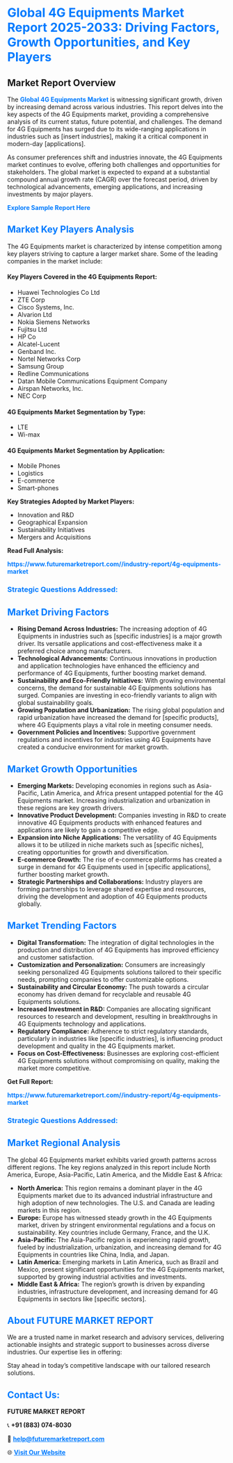 <h1 style="color: #007BFF;">Global 4G Equipments Market Report 2025-2033: Driving Factors, Growth Opportunities, and Key Players</h1>

<section id="overview">
<h2>Market Report Overview</h2>
<p>The <a href="https://www.futuremarketreport.com//industry-report/4g-equipments-market" style="color: #007BFF; text-decoration: none;"><strong>Global 4G Equipments Market</strong></a> is witnessing significant growth, driven by increasing demand across various industries. This report delves into the key aspects of the 4G Equipments market, providing a comprehensive analysis of its current status, future potential, and challenges. The demand for 4G Equipments has surged due to its wide-ranging applications in industries such as [insert industries], making it a critical component in modern-day [applications].</p>
<p>As consumer preferences shift and industries innovate, the 4G Equipments market continues to evolve, offering both challenges and opportunities for stakeholders. The global market is expected to expand at a substantial compound annual growth rate (CAGR) over the forecast period, driven by technological advancements, emerging applications, and increasing investments by major players.</p>
</section>

<section id="overview">
<p><a href="https://www.futuremarketreport.com//request-sample/reportId=87433" style="color: #007BFF; text-decoration: none;"><strong>Explore Sample Report Here</strong></a></p>
</section>

<section id="key-players">
<h2 style="color: #007BFF;">Market Key Players Analysis</h2>
<p>The 4G Equipments market is characterized by intense competition among key players striving to capture a larger market share. Some of the leading companies in the market include:</p>
<h4>Key Players Covered in the 4G Equipments Report:</h4>
<ul><li>Huawei Technologies Co Ltd</li><li>ZTE Corp</li><li>Cisco Systems, Inc.</li><li>Alvarion Ltd</li><li>Nokia Siemens Networks</li><li>Fujitsu Ltd</li><li>HP Co</li><li>Alcatel-Lucent</li><li>Genband Inc.</li><li>Nortel Networks Corp</li><li>Samsung Group</li><li>Redline Communications</li><li>Datan Mobile Communications Equipment Company</li><li>Airspan Networks, Inc.</li><li>NEC Corp</li></ul>
<h4>4G Equipments Market Segmentation by Type:</h4>
<ul><li>LTE</li><li>Wi-max</li></ul>

<h4>4G Equipments Market Segmentation by Application:</h4>
<ul><li>Mobile Phones</li><li>Logistics</li><li>E-commerce</li><li>Smart-phones</li></ul>
<p><strong>Key Strategies Adopted by Market Players:</strong></p>
<ul>
<li>Innovation and R&D</li>
<li>Geographical Expansion</li>
<li>Sustainability Initiatives</li>
<li>Mergers and Acquisitions</li>
</ul>
</section>

<section>
<p><strong>Read Full Analysis: </strong></p><a href="https://www.futuremarketreport.com//industry-report/4g-equipments-market" style="color: #007BFF; text-decoration: none;"><strong>https://www.futuremarketreport.com//industry-report/4g-equipments-market</strong></a>
<h3 style="color: #007BFF;">Strategic Questions Addressed:</h3>
</section>

<section id="driving-factors">
<h2 style="color: #007BFF;">Market Driving Factors</h2>
<ul>
<li><strong>Rising Demand Across Industries:</strong> The increasing adoption of 4G Equipments in industries such as [specific industries] is a major growth driver. Its versatile applications and cost-effectiveness make it a preferred choice among manufacturers.</li>
<li><strong>Technological Advancements:</strong> Continuous innovations in production and application technologies have enhanced the efficiency and performance of 4G Equipments, further boosting market demand.</li>
<li><strong>Sustainability and Eco-Friendly Initiatives:</strong> With growing environmental concerns, the demand for sustainable 4G Equipments solutions has surged. Companies are investing in eco-friendly variants to align with global sustainability goals.</li>
<li><strong>Growing Population and Urbanization:</strong> The rising global population and rapid urbanization have increased the demand for [specific products], where 4G Equipments plays a vital role in meeting consumer needs.</li>
<li><strong>Government Policies and Incentives:</strong> Supportive government regulations and incentives for industries using 4G Equipments have created a conducive environment for market growth.</li>
</ul>
</section>

<section id="growth-opportunities">
<h2 style="color: #007BFF;">Market Growth Opportunities</h2>
<ul>
<li><strong>Emerging Markets:</strong> Developing economies in regions such as Asia-Pacific, Latin America, and Africa present untapped potential for the 4G Equipments market. Increasing industrialization and urbanization in these regions are key growth drivers.</li>
<li><strong>Innovative Product Development:</strong> Companies investing in R&D to create innovative 4G Equipments products with enhanced features and applications are likely to gain a competitive edge.</li>
<li><strong>Expansion into Niche Applications:</strong> The versatility of 4G Equipments allows it to be utilized in niche markets such as [specific niches], creating opportunities for growth and diversification.</li>
<li><strong>E-commerce Growth:</strong> The rise of e-commerce platforms has created a surge in demand for 4G Equipments used in [specific applications], further boosting market growth.</li>
<li><strong>Strategic Partnerships and Collaborations:</strong> Industry players are forming partnerships to leverage shared expertise and resources, driving the development and adoption of 4G Equipments products globally.</li>
</ul>
</section>

<section id="trending-factors">
<h2 style="color: #007BFF;">Market Trending Factors</h2>
<ul>
<li><strong>Digital Transformation:</strong> The integration of digital technologies in the production and distribution of 4G Equipments has improved efficiency and customer satisfaction.</li>
<li><strong>Customization and Personalization:</strong> Consumers are increasingly seeking personalized 4G Equipments solutions tailored to their specific needs, prompting companies to offer customizable options.</li>
<li><strong>Sustainability and Circular Economy:</strong> The push towards a circular economy has driven demand for recyclable and reusable 4G Equipments solutions.</li>
<li><strong>Increased Investment in R&D:</strong> Companies are allocating significant resources to research and development, resulting in breakthroughs in 4G Equipments technology and applications.</li>
<li><strong>Regulatory Compliance:</strong> Adherence to strict regulatory standards, particularly in industries like [specific industries], is influencing product development and quality in the 4G Equipments market.</li>
<li><strong>Focus on Cost-Effectiveness:</strong> Businesses are exploring cost-efficient 4G Equipments solutions without compromising on quality, making the market more competitive.</li>
</ul>
</section>

<section>
<p><strong>Get Full Report: </strong></p><a href="https://www.futuremarketreport.com//industry-report/4g-equipments-market" style="color: #007BFF; text-decoration: none;"><strong>https://www.futuremarketreport.com//industry-report/4g-equipments-market</strong></a>
<h3 style="color: #007BFF;">Strategic Questions Addressed:</h3>
</section>


<section id="regional-analysis">
<h2 style="color: #007BFF;">Market Regional Analysis</h2>
<p>The global 4G Equipments market exhibits varied growth patterns across different regions. The key regions analyzed in this report include North America, Europe, Asia-Pacific, Latin America, and the Middle East & Africa:</p>
<ul>
<li><strong>North America:</strong> This region remains a dominant player in the 4G Equipments market due to its advanced industrial infrastructure and high adoption of new technologies. The U.S. and Canada are leading markets in this region.</li>
<li><strong>Europe:</strong> Europe has witnessed steady growth in the 4G Equipments market, driven by stringent environmental regulations and a focus on sustainability. Key countries include Germany, France, and the U.K.</li>
<li><strong>Asia-Pacific:</strong> The Asia-Pacific region is experiencing rapid growth, fueled by industrialization, urbanization, and increasing demand for 4G Equipments in countries like China, India, and Japan.</li>
<li><strong>Latin America:</strong> Emerging markets in Latin America, such as Brazil and Mexico, present significant opportunities for the 4G Equipments market, supported by growing industrial activities and investments.</li>
<li><strong>Middle East & Africa:</strong> The region’s growth is driven by expanding industries, infrastructure development, and increasing demand for 4G Equipments in sectors like [specific sectors].</li>
</ul>
</section>

<footer>
<h2 style="color: #007BFF;">About FUTURE MARKET REPORT</h2>
<p>We are a trusted name in market research and advisory services, delivering actionable insights and strategic support to businesses across diverse industries. Our expertise lies in offering:</p>

<p>Stay ahead in today’s competitive landscape with our tailored research solutions.</p>

<h2 style="color: #007BFF;">Contact Us:</h2>
<p><strong>FUTURE MARKET REPORT</strong></p>
<p>📞 <strong>+91 (883) 074-8030</strong></p>
<p>📧 <strong><a href="mailto:help@futuremarketreport.com" style="color: #007BFF;">help@futuremarketreport.com</a></strong></p>
<p>🌐 <strong><a href="https://www.futuremarketreport.com/" style="color: #007BFF;">Visit Our Website</a></strong></p>
</footer>